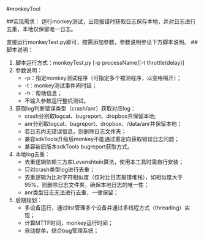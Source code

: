 #monkeyTool

##实现需求：
运行monkey测试，出现报错时获取日志保存本地，并对日志进行去重，本地仅保留唯一日志。

直接运行monkeyTest.py即可，按需添加参数，参数说明参见下方脚本说明。
##脚本说明：
1. 脚本运行方式：monkeyTest.py [-p processName][-t throttle(delay)]
2. 参数说明：
	* -p：指定monkey测试程序（可指定多个被测程序，以空格隔开）；
	* -t：monkey测试事件间时延；
	* -h：帮助信息；
	* 不输入参数运行整机测试。
2. 获取log判断错误类型（crash/anr）获取对应log：
	* crash分别取logcat、bugreport、dropbox并保留本地;
	* anr分别取logcat、bugreport、dropbox、/data/anr并保留本地；
	* 若日志内无错误信息，则删除日志文件夹；
	* 兼容sdkTools升级后monkey不能通过重定向获取错误日志问题；
	* 兼容新旧版本sdkTools bugreport获取方式。
3. 本地log去重：
	* 去重逻辑依赖三方库Levenshtein算法，使用本工具时需自行安装；
	* 只对crash类型log进行去重；
	* 去重逻辑为比对字符相似度（仅对比日志报错堆栈），如相似度大于95%，则删除日志文件夹，确保本地日志的唯一性；
	* anr类型日志无法进行去重，一律保留；
4. 后期规划：
	* 多设备运行，通过list管理多个设备并通过多线程方式（threading）实现；
	* 计算MTTF时间，monkey运行时间；
	* 自动提单，结合bug管理系统；